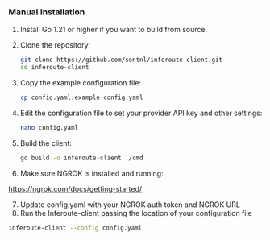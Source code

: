 ###  Manual Installation

1. Install Go 1.21 or higher if you want to build from source.

2. Clone the repository:
   ```bash
   git clone https://github.com/sentnl/inferoute-client.git
   cd inferoute-client
   ```

3. Copy the example configuration file:
   ```bash
   cp config.yaml.example config.yaml
   ```

4. Edit the configuration file to set your provider API key and other settings:
   ```bash
   nano config.yaml
   ```

5. Build the client:
   ```bash
   go build -o inferoute-client ./cmd
   ```

6. Make sure NGROK is installed and running:

https://ngrok.com/docs/getting-started/

7. Update config.yaml with your NGROK auth token and NGROK URL
8. Run the Inferoute-client passing the location of your configuration file 
```bash
inferoute-client --config config.yaml
```



